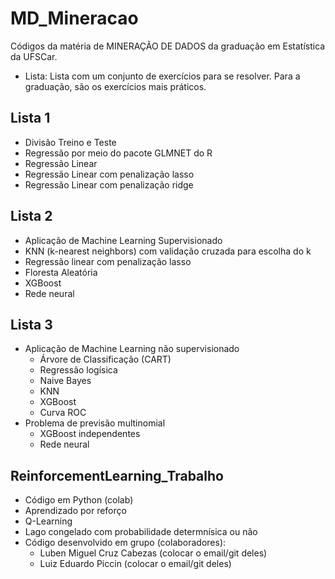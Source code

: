 # MD_Mineracao
Códigos da matéria de MINERAÇÃO DE DADOS da graduação em Estatística da UFSCar.

- Lista: Lista com um conjunto de exercícios para se resolver. Para a graduação, são os exercícios mais práticos.

## Lista 1
- Divisão Treino e Teste
- Regressão por meio do pacote GLMNET do R
- Regressão Linear
- Regressão Linear com penalização lasso
- Regressão Linear com penalização ridge

## Lista 2
- Aplicação de Machine Learning Supervisionado 
- KNN (k-nearest neighbors) com validação cruzada para escolha do k
- Regressão linear com penalização lasso
- Floresta Aleatória
- XGBoost
- Rede neural

## Lista 3
- Aplicação de Machine Learning não supervisionado
  - Árvore de Classificação (CART)
  - Regressão logísica
  - Naive Bayes
  - KNN
  - XGBoost
  - Curva ROC
- Problema de previsão multinomial 
  - XGBoost independentes
  - Rede neural 


## ReinforcementLearning_Trabalho

- Código em Python (colab)
- Aprendizado por reforço
- Q-Learning
- Lago congelado com probabilidade determnísica ou não
- Código desenvolvido em grupo (colaboradores):
  - Luben Miguel Cruz Cabezas (colocar o email/git deles)
  - Luiz Eduardo Piccin  (colocar o email/git deles)
